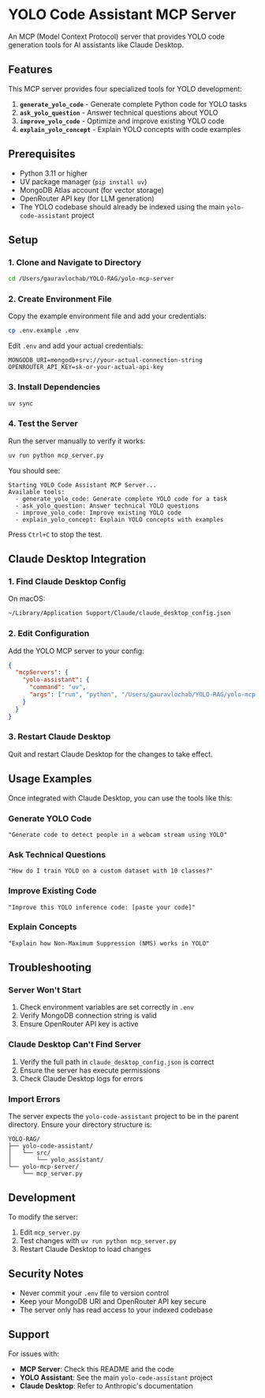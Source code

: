 # YOLO Code Assistant MCP Server

An MCP (Model Context Protocol) server that provides YOLO code generation tools for AI assistants like Claude Desktop.

## Features

This MCP server provides four specialized tools for YOLO development:

1. **`generate_yolo_code`** - Generate complete Python code for YOLO tasks
2. **`ask_yolo_question`** - Answer technical questions about YOLO
3. **`improve_yolo_code`** - Optimize and improve existing YOLO code
4. **`explain_yolo_concept`** - Explain YOLO concepts with code examples

## Prerequisites

- Python 3.11 or higher
- UV package manager (`pip install uv`)
- MongoDB Atlas account (for vector storage)
- OpenRouter API key (for LLM generation)
- The YOLO codebase should already be indexed using the main `yolo-code-assistant` project

## Setup

### 1. Clone and Navigate to Directory

```bash
cd /Users/gauravlochab/YOLO-RAG/yolo-mcp-server
```

### 2. Create Environment File

Copy the example environment file and add your credentials:

```bash
cp .env.example .env
```

Edit `.env` and add your actual credentials:
```
MONGODB_URI=mongodb+srv://your-actual-connection-string
OPENROUTER_API_KEY=sk-or-your-actual-api-key
```

### 3. Install Dependencies

```bash
uv sync
```

### 4. Test the Server

Run the server manually to verify it works:

```bash
uv run python mcp_server.py
```

You should see:
```
Starting YOLO Code Assistant MCP Server...
Available tools:
  - generate_yolo_code: Generate complete YOLO code for a task
  - ask_yolo_question: Answer technical YOLO questions
  - improve_yolo_code: Improve existing YOLO code
  - explain_yolo_concept: Explain YOLO concepts with examples
```

Press `Ctrl+C` to stop the test.

## Claude Desktop Integration

### 1. Find Claude Desktop Config

On macOS:
```bash
~/Library/Application Support/Claude/claude_desktop_config.json
```

### 2. Edit Configuration

Add the YOLO MCP server to your config:

```json
{
  "mcpServers": {
    "yolo-assistant": {
      "command": "uv",
      "args": ["run", "python", "/Users/gauravlochab/YOLO-RAG/yolo-mcp-server/mcp_server.py"]
    }
  }
}
```

### 3. Restart Claude Desktop

Quit and restart Claude Desktop for the changes to take effect.

## Usage Examples

Once integrated with Claude Desktop, you can use the tools like this:

### Generate YOLO Code
```
"Generate code to detect people in a webcam stream using YOLO"
```

### Ask Technical Questions
```
"How do I train YOLO on a custom dataset with 10 classes?"
```

### Improve Existing Code
```
"Improve this YOLO inference code: [paste your code]"
```

### Explain Concepts
```
"Explain how Non-Maximum Suppression (NMS) works in YOLO"
```

## Troubleshooting

### Server Won't Start

1. Check environment variables are set correctly in `.env`
2. Verify MongoDB connection string is valid
3. Ensure OpenRouter API key is active

### Claude Desktop Can't Find Server

1. Verify the full path in `claude_desktop_config.json` is correct
2. Ensure the server has execute permissions
3. Check Claude Desktop logs for errors

### Import Errors

The server expects the `yolo-code-assistant` project to be in the parent directory. Ensure your directory structure is:
```
YOLO-RAG/
├── yolo-code-assistant/
│   └── src/
│       └── yolo_assistant/
└── yolo-mcp-server/
    └── mcp_server.py
```

## Development

To modify the server:

1. Edit `mcp_server.py`
2. Test changes with `uv run python mcp_server.py`
3. Restart Claude Desktop to load changes

## Security Notes

- Never commit your `.env` file to version control
- Keep your MongoDB URI and OpenRouter API key secure
- The server only has read access to your indexed codebase

## Support

For issues with:
- **MCP Server**: Check this README and the code
- **YOLO Assistant**: See the main `yolo-code-assistant` project
- **Claude Desktop**: Refer to Anthropic's documentation
